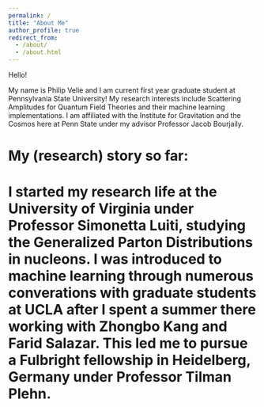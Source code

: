 ```yaml
---
permalink: /
title: "About Me"
author_profile: true
redirect_from: 
  - /about/
  - /about.html
---
```


Hello! 

My name is Philip Velie and I am current first year graduate student at Pennsylvania State University! My research interests include Scattering Amplitudes for Quantum Field Theories and their machine learning implementations. I am affiliated with the Institute for Gravitation and the Cosmos here at Penn State under my advisor Professor Jacob Bourjaily. 

My (research) story so far: 
======
I started my research life at the University of Virginia under Professor Simonetta Luiti, studying the Generalized Parton Distributions in nucleons. I was introduced to machine learning through numerous converations with graduate students at UCLA after I spent a summer there working with Zhongbo Kang and Farid Salazar. This led me to pursue a Fulbright fellowship in Heidelberg, Germany under Professor Tilman Plehn.
======